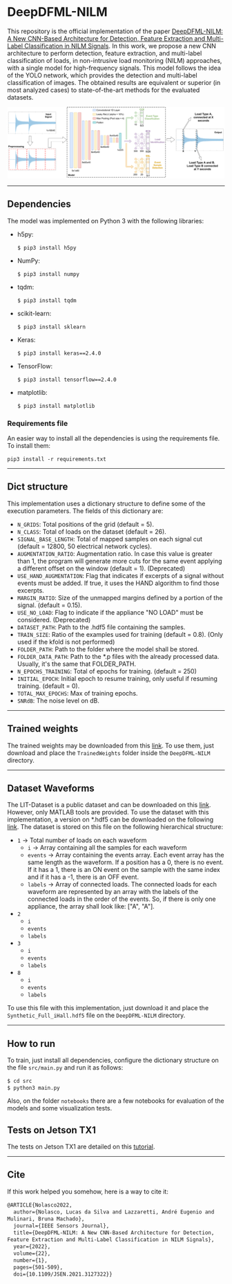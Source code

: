 # DeepDFML-NILM

This repository is the official implementation of the paper [DeepDFML-NILM: A New CNN-Based Architecture for Detection, Feature Extraction and Multi-Label Classification in NILM Signals](https://ieeexplore.ieee.org/abstract/document/9611234). In this work, we propose a new CNN architecture to perform detection, feature extraction, and multi-label classification of loads, in non-intrusive load monitoring (NILM) approaches, with a single model for high-frequency signals. This model follows the idea of the YOLO network, which provides the detection and multi-label classification of images. The obtained results are equivalent or superior (in most analyzed cases) to state-of-the-art methods for the evaluated datasets.

![Architecture](.images/architecture.png)

---

## Dependencies

The model was implemented on Python 3 with the following libraries:

- h5py:

    ```
    $ pip3 install h5py
    ```

- NumPy:
    ```
    $ pip3 install numpy
    ```

- tqdm:
    ```
    $ pip3 install tqdm
    ```

- scikit-learn:
    ```
    $ pip3 install sklearn
    ```

- Keras:
    ```
    $ pip3 install keras==2.4.0
    ```

- TensorFlow:
    ```
    $ pip3 install tensorflow==2.4.0
    ```

- matplotlib:
    ```
    $ pip3 install matplotlib
    ```

### Requirements file

An easier way to install all the dependencies is using the requirements file. To install them:

```
pip3 install -r requirements.txt
```

---

## Dict structure

This implementation uses a dictionary structure to define some of the execution parameters. The fields of this dictionary are:

* `N_GRIDS`: Total positions of the grid (default = 5).
* `N_CLASS`: Total of loads on the dataset (default = 26).
* `SIGNAL_BASE_LENGTH`: Total of mapped samples on each signal cut (default = 12800, 50 electrical network cycles).
* `AUGMENTATION_RATIO`: Augmentation ratio. In case this value is greater than 1, the program will generate more cuts for the same event applying a different offset on the window (default = 1). (Deprecated)
* `USE_HAND_AUGMENTATION`: Flag that indicates if excerpts of a signal without events must be added. If true, it uses the HAND algorithm to find those excerpts.
* `MARGIN_RATIO`: Size of the unmapped margins defined by a portion of the signal. (default = 0.15).
* `USE_NO_LOAD`: Flag to indicate if the appliance "NO LOAD" must be considered. (Deprecated)
* `DATASET_PATH`: Path to the .hdf5 file containing the samples.
* `TRAIN_SIZE`: Ratio of the examples used for training (default = 0.8). (Only used if the kfold is not performed)
* `FOLDER_PATH`: Path to the folder where the model shall be stored.
* `FOLDER_DATA_PATH`: Path to the *.p files with the already processed data. Usually, it's the same that FOLDER_PATH.
* `N_EPOCHS_TRAINING`: Total of epochs for training. (default = 250)
* `INITIAL_EPOCH`: Initial epoch to resume training, only useful if resuming training. (default = 0).
* `TOTAL_MAX_EPOCHS`: Max of training epochs.
* `SNRdB`: The noise level on dB.

---

## Trained weights

The trained weights may be downloaded from this [link](https://drive.google.com/file/d/18lcnLgRms-Sb_AovSSFTFTPKWgKu5V8Y/view?usp=sharing). To use them, just download and place the `TrainedWeights` folder inside the `DeepDFML-NILM` directory.

---

## Dataset Waveforms

The LIT-Dataset is a public dataset and can be downloaded on this [link](http://dainf.ct.utfpr.edu.br/~douglas/LIT_Dataset/index.html). However, only MATLAB tools are provided. To use the dataset with this implementation, a version on *.hdf5 can be downloaded on the following [link](https://drive.google.com/file/d/10NL9S8BYioj1U1_phCEoKX4WWRQoBuYW/view?usp=sharing). The dataset is stored on this file on the following hierarchical structure:

- `1` -> Total number of loads on each waveform
    - `i` -> Array containing all the samples for each waveform
    - `events` -> Array containing the events array. Each event array has the same length as the waveform. If a position has a 0, there is no event. If it has a 1, there is an ON event on the sample with the same index and if it has a -1, there is an OFF event.
    - `labels` -> Array of connected loads. The connected loads for each waveform are represented by an array with the labels of the connected loads in the order of the events. So, if there is only one appliance, the array shall look like: ["A", "A"].
- `2`
    - `i`
    - `events`
    - `labels`
- `3`
    - `i`
    - `events`
    - `labels`
- `8`
    - `i`
    - `events`
    - `labels`

To use this file with this implementation, just download it and place the `Synthetic_Full_iHall.hdf5` file on the `DeepDFML-NILM` directory.

---

## How to run

To train, just install all dependencies, configure the dictionary structure on the file `src/main.py` and run it as follows:

```
$ cd src
$ python3 main.py
```

Also, on the folder `notebooks` there are a few notebooks for evaluation of the models and some visualization tests.

## Tests on Jetson TX1

The tests on Jetson TX1 are detailed on this [tutorial](EmbeddedSystem.md).

---

## Cite

If this work helped you somehow, here is a way to cite it:

```
@ARTICLE{Nolasco2022,
  author={Nolasco, Lucas da Silva and Lazzaretti, André Eugenio and Mulinari, Bruna Machado},
  journal={IEEE Sensors Journal}, 
  title={DeepDFML-NILM: A New CNN-Based Architecture for Detection, Feature Extraction and Multi-Label Classification in NILM Signals}, 
  year={2022},
  volume={22},
  number={1},
  pages={501-509},
  doi={10.1109/JSEN.2021.3127322}}
```
